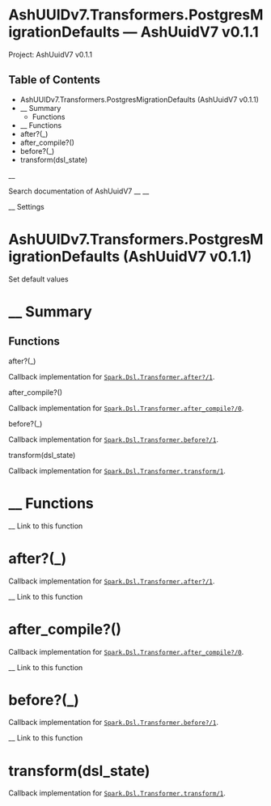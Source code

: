 # AshUUIDv7.Transformers.PostgresMigrationDefaults — AshUuidV7 v0.1.1

Project: AshUuidV7 v0.1.1

## Table of Contents

- AshUUIDv7.Transformers.PostgresMigrationDefaults (AshUuidV7 v0.1.1)
- __ Summary
  - Functions
- __ Functions
- after?(_)
- after_compile?()
- before?(_)
- transform(dsl_state)

__

Search documentation of AshUuidV7 __ __

__ Settings

#  AshUUIDv7.Transformers.PostgresMigrationDefaults (AshUuidV7 v0.1.1)

Set default values

#  __ Summary

##  Functions

after?(_)

Callback implementation for [`Spark.Dsl.Transformer.after?/1`](external_link).

after_compile?()

Callback implementation for [`Spark.Dsl.Transformer.after_compile?/0`](external_link).

before?(_)

Callback implementation for [`Spark.Dsl.Transformer.before?/1`](external_link).

transform(dsl_state)

Callback implementation for [`Spark.Dsl.Transformer.transform/1`](external_link).

#  __ Functions

__ Link to this function

# after?(_)

Callback implementation for [`Spark.Dsl.Transformer.after?/1`](external_link).

__ Link to this function

# after_compile?()

Callback implementation for [`Spark.Dsl.Transformer.after_compile?/0`](external_link).

__ Link to this function

# before?(_)

Callback implementation for [`Spark.Dsl.Transformer.before?/1`](external_link).

__ Link to this function

# transform(dsl_state)

Callback implementation for [`Spark.Dsl.Transformer.transform/1`](external_link).
